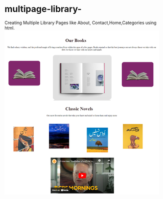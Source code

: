 # multipage-library-
Creating Multiple Library Pages like About, Contact,Home,Categories using html. 
![Categories](library.png)
